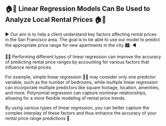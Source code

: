 ## 🏠💸 Linear Regression Models Can Be Used to Analyze Local Rental Prices 🏠💸

▶️ Our aim is to help a client understand key factors affecting rental prices in the San Francisco area. The goal is to be able to use our model to predict the appropriate price range for new apartments in the city 🏙️. ◀️

👨‍🔬 Performing different types of linear regression can improve the accuracy of predicting rental price ranges by accounting for various factors that influence rental prices. 

For example, simple linear regression 👩‍🔬 may consider only one predictor variable, such as the number of bedrooms, while multiple linear regression can incorporate multiple predictors like square footage, location, amenities, and more. Polynomial regression can capture nonlinear relationships, allowing for a more flexible modeling of rental price trends. 

By using various types of linear regression, you can better capture the complex interplay of these factors and thus enhance the accuracy of your rental price range predictions 🧬.
